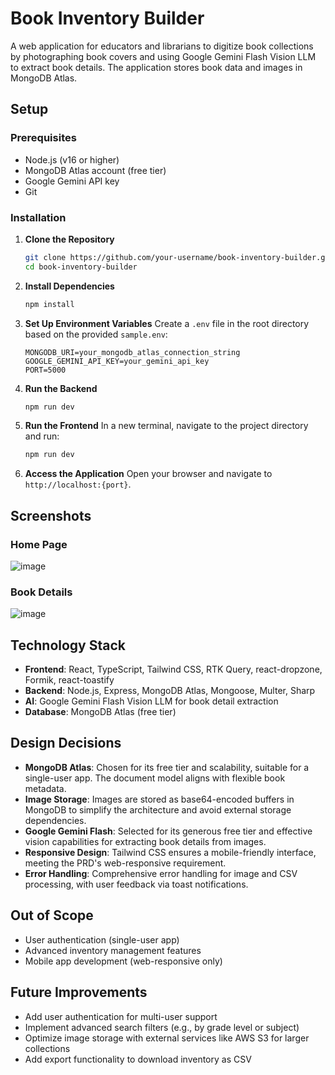# Book Inventory Builder

A web application for educators and librarians to digitize book collections by photographing book covers and using Google Gemini Flash Vision LLM to extract book details. The application stores book data and images in MongoDB Atlas.

## Setup

### Prerequisites
- Node.js (v16 or higher)
- MongoDB Atlas account (free tier)
- Google Gemini API key
- Git

### Installation
1. **Clone the Repository**
   ```bash
   git clone https://github.com/your-username/book-inventory-builder.git
   cd book-inventory-builder
   ```

2. **Install Dependencies**
   ```bash
   npm install
   ```

3. **Set Up Environment Variables**
   Create a `.env` file in the root directory based on the provided `sample.env`:
   ```env
   MONGODB_URI=your_mongodb_atlas_connection_string
   GOOGLE_GEMINI_API_KEY=your_gemini_api_key
   PORT=5000
   ```

4. **Run the Backend**
   ```bash
   npm run dev
   ```

5. **Run the Frontend**
   In a new terminal, navigate to the project directory and run:
   ```bash
   npm run dev
   ```

6. **Access the Application**
   Open your browser and navigate to `http://localhost:{port}`.
   
## Screenshots

### Home Page
![image](https://github.com/user-attachments/assets/07eee52d-a1b6-4e74-8ab2-124b2115886f)


### Book Details
![image](https://github.com/user-attachments/assets/ca389db3-61b9-4d93-87ef-a09c88199a1a)


## Technology Stack
- **Frontend**: React, TypeScript, Tailwind CSS, RTK Query, react-dropzone, Formik, react-toastify
- **Backend**: Node.js, Express, MongoDB Atlas, Mongoose, Multer, Sharp
- **AI**: Google Gemini Flash Vision LLM for book detail extraction
- **Database**: MongoDB Atlas (free tier)

## Design Decisions
- **MongoDB Atlas**: Chosen for its free tier and scalability, suitable for a single-user app. The document model aligns with flexible book metadata.
- **Image Storage**: Images are stored as base64-encoded buffers in MongoDB to simplify the architecture and avoid external storage dependencies.
- **Google Gemini Flash**: Selected for its generous free tier and effective vision capabilities for extracting book details from images.
- **Responsive Design**: Tailwind CSS ensures a mobile-friendly interface, meeting the PRD's web-responsive requirement.
- **Error Handling**: Comprehensive error handling for image and CSV processing, with user feedback via toast notifications.

## Out of Scope
- User authentication (single-user app)
- Advanced inventory management features
- Mobile app development (web-responsive only)

## Future Improvements
- Add user authentication for multi-user support
- Implement advanced search filters (e.g., by grade level or subject)
- Optimize image storage with external services like AWS S3 for larger collections
- Add export functionality to download inventory as CSV
